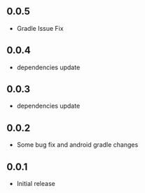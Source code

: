 ## 0.0.5

- Gradle Issue Fix

## 0.0.4

- dependencies update

## 0.0.3

- dependencies update

## 0.0.2

- Some bug fix and android gradle changes

## 0.0.1

- Initial release
